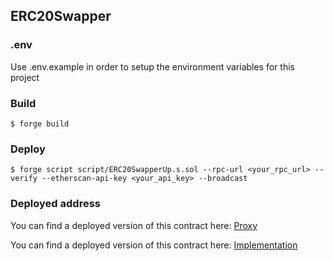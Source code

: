 ## ERC20Swapper

### .env

Use .env.example in order to setup the environment variables for this project

### Build

```shell
$ forge build
```

### Deploy

```shell
$ forge script script/ERC20SwapperUp.s.sol --rpc-url <your_rpc_url> --verify --etherscan-api-key <your_api_key> --broadcast 
```

### Deployed address
 You can find a deployed version of this contract here: [Proxy](https://sepolia.etherscan.io/address/0x033757effbf66a4f9d1c876edc0513bd641cfc8a#code)

 You can find a deployed version of this contract here: [Implementation](https://sepolia.etherscan.io/address/0x564df1aa81b50ff5a38c4aa330cf218f7327cf53#code)